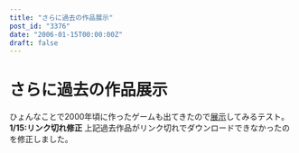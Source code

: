 ```yaml
---
title: "さらに過去の作品展示"
post_id: "3376"
date: "2006-01-15T00:00:00Z"
draft: false
---
```


# さらに過去の作品展示

ひょんなことで2000年頃に作ったゲームも出てきたので[展示](/tag/hsp)してみるテスト。 **1/15:リンク切れ修正** 上記過去作品がリンク切れでダウンロードできなかったのを修正しました。
